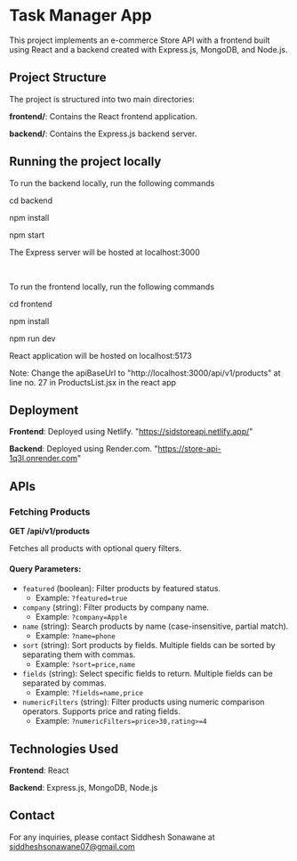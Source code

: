 # Task Manager App

This project implements an e-commerce Store API with a frontend built using React and a backend created with Express.js, MongoDB, and Node.js.


## Project Structure

The project is structured into two main directories:

**frontend/**: Contains the React frontend application.

**backend/**: Contains the Express.js backend server.


## Running the project locally

To run the backend locally, run the following commands


cd backend

npm install

npm start

The Express server will be hosted at localhost:3000

<br>

To run the frontend locally, run the following commands


cd frontend

npm install

npm run dev

React application will be hosted on localhost:5173

Note: Change the apiBaseUrl to "http://localhost:3000/api/v1/products" at line no. 27 in ProductsList.jsx in the react app


## Deployment

**Frontend**: Deployed using Netlify. "https://sidstoreapi.netlify.app/"

**Backend**: Deployed using Render.com.  "https://store-api-1q3l.onrender.com"



## APIs

### Fetching Products

**GET /api/v1/products**

Fetches all products with optional query filters.

#### Query Parameters:

- `featured` (boolean): Filter products by featured status.
  - Example: `?featured=true`
- `company` (string): Filter products by company name.
  - Example: `?company=Apple`
- `name` (string): Search products by name (case-insensitive, partial match).
  - Example: `?name=phone`
- `sort` (string): Sort products by fields. Multiple fields can be sorted by separating them with commas.
  - Example: `?sort=price,name`
- `fields` (string): Select specific fields to return. Multiple fields can be separated by commas.
  - Example: `?fields=name,price`
- `numericFilters` (string): Filter products using numeric comparison operators. Supports price and rating fields.
  - Example: `?numericFilters=price>30,rating>=4`

 
## Technologies Used

**Frontend**: React

**Backend**: Express.js, MongoDB, Node.js


## Contact

For any inquiries, please contact Siddhesh Sonawane at siddheshsonawane07@gmail.com
